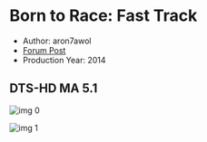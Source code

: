 # Born to Race: Fast Track

* Author: aron7awol
* [Forum Post](https://www.avsforum.com/threads/bass-eq-for-filtered-movies.2995212/post-58062266)
* Production Year: 2014

## DTS-HD MA 5.1

![img 0](https://i.imgur.com/oGfxXFm.jpg)

![img 1](https://i.imgur.com/KeLHXDI.jpg)

